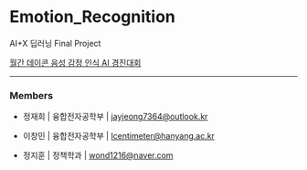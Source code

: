# Emotion_Recognition
AI+X 딥러닝 Final Project


[월간 데이콘 음성 감정 인식 AI 경진대회](https://dacon.io/competitions/official/236105/overview/description)

-----------------------------

### Members
* 정재희 | 융합전자공학부 | jayjeong7364@outlook.kr

* 이창민 | 융합전자공학부 | lcentimeter@hanyang.ac.kr

* 정지훈 | 정책학과 | wond1216@naver.com

